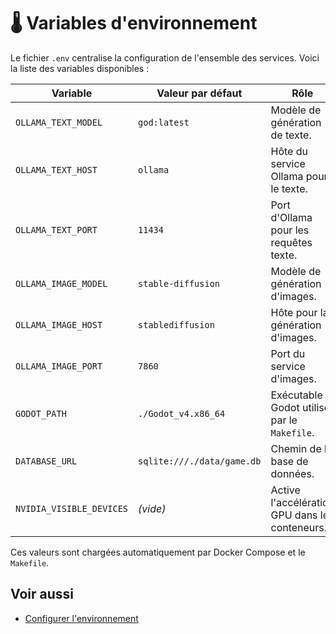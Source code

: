 # 🌡️ Variables d'environnement

Le fichier `.env` centralise la configuration de l'ensemble des services. Voici la liste des variables disponibles :

| Variable | Valeur par défaut | Rôle |
|----------|--------------------|-------|
| `OLLAMA_TEXT_MODEL` | `god:latest` | Modèle de génération de texte. |
| `OLLAMA_TEXT_HOST` | `ollama` | Hôte du service Ollama pour le texte. |
| `OLLAMA_TEXT_PORT` | `11434` | Port d'Ollama pour les requêtes texte. |
| `OLLAMA_IMAGE_MODEL` | `stable-diffusion` | Modèle de génération d'images. |
| `OLLAMA_IMAGE_HOST` | `stablediffusion` | Hôte pour la génération d'images. |
| `OLLAMA_IMAGE_PORT` | `7860` | Port du service d'images. |
| `GODOT_PATH` | `./Godot_v4.x86_64` | Exécutable Godot utilisé par le `Makefile`. |
| `DATABASE_URL` | `sqlite:///./data/game.db` | Chemin de la base de données. |
| `NVIDIA_VISIBLE_DEVICES` | _(vide)_ | Active l'accélération GPU dans les conteneurs. |

Ces valeurs sont chargées automatiquement par Docker Compose et le `Makefile`.

## Voir aussi

- [Configurer l'environnement](../guides/configurer-env.md)
